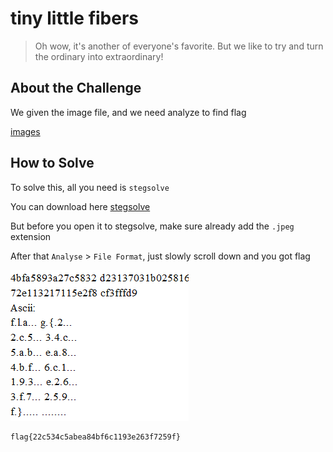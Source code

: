 # tiny little fibers
> Oh wow, it's another of everyone's favorite. But we like to try and turn the ordinary into extraordinary!

## About the Challenge

We given the image file, and we need analyze to find flag

[images](images/tiny-little-fibers)

## How to Solve

To solve this, all you need is `stegsolve`

You can download here [stegsolve](https://github.com/zardus/ctf-tools/blob/master/stegsolve/install)

But before you open it to stegsolve, make sure already add the `.jpeg` extension

After that `Analyse` > `File Format`, just slowly scroll down and you got flag

![flag](images/flag.png)

```
flag{22c534c5abea84bf6c1193e263f7259f}
```
